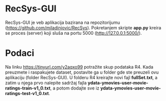 # RecSys-GUI

RecSys-GUI je veb aplikacija bazirana na repozitorijumu (https://github.com/miladinjovic/RecSys). Pokretanjem skripte **app.py** kreira se proces (server) koji sluša na portu 5000 (http://127.0.0.1:5000/).

# Podaci 
Na linku https://tinyurl.com/y2aqxo99 potražite skup podataka R4. Kada preuzmete i raspakujete dataset, postavite ga u folder gde ste preuzeli ovu aplikaciju (folder RecSys-GUI). U folderu R4 kreirajte novi fajl **fullSet.txt**, a zatim u njega prvo nalepite sadržaj fajla **ydata-ymovies-user-movie-ratings-train-v1_0.txt**, a potom dodajte sve iz **ydata-ymovies-user-movie-ratings-test-v1_0.txt**.
